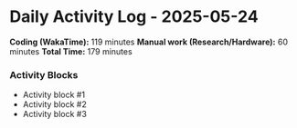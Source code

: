 # Daily Activity Log - 2025-05-24

**Coding (WakaTime):** 119 minutes
**Manual work (Research/Hardware):** 60 minutes
**Total Time:** 179 minutes

### Activity Blocks
- Activity block #1
- Activity block #2
- Activity block #3
